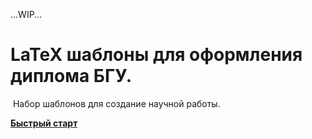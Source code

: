 ...WIP...
﻿
# LaTeX шаблоны для оформления диплома БГУ.
﻿
Набор шаблонов для создание научной работы.

**[Быстрый старт](wiki/Быстрый-старт)**
